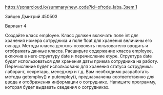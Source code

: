 https://sonarcloud.io/summary/new_code?id=ofrode_laba_3sem.1

Зайцев Дмитрий 450503

Вариант 4

Создайте класс employee. Класс должен включать поле int для хранения номера сотрудника и поле float для хранения величины его оклада. Методы класса должны позволять пользователю вводить и отображать данные класса. Расширьте содержание класса employee, включив в него структуру date и перечисление etype. Структура date будет использоваться для хранения даты приема сотрудника на работу. Перечисление будет использовано для хранения статуса сотрудника: лаборант, секретарь, менеджер и т.д. Вам необходимо разработать методы getemploy() и putemploy(), предназначены соответственно для ввода и отображения информации о сотруднике. Напишите программу, которая будет выдавать сведения о сотрудниках.
